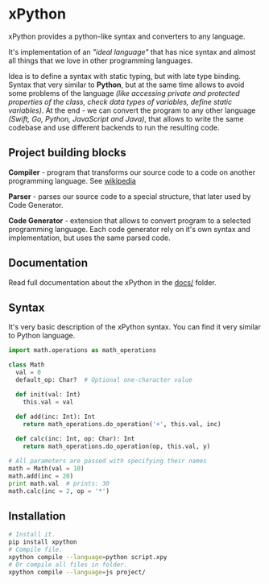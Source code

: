 # xPython

xPython provides a python-like syntax and converters to any language.

It's implementation of an *"ideal language"* that has nice syntax and almost all things that we love in other programming languages.

Idea is to define a syntax with static typing, but with late type binding. Syntax that very similar to **Python**, but at the same time allows to avoid some problems of the language *(like accessing private and protected properties of the class, check data types of variables, define static variables)*. At the end - we can convert the program to any other language *(Swift, Go, Python, JavaScript and Java)*, that allows to write the same codebase and use different backends to run the resulting code.

## Project building blocks

**Compiler** - program that transforms our source code to a code on another programming language. See [wikipedia](https://en.wikipedia.org/wiki/Compiler)

**Parser** - parses our source code to a special structure, that later used by Code Generator.

**Code Generator** - extension that allows to convert program to a selected programming language. Each code generator rely on it's own syntax and implementation, but uses the same parsed code.

## Documentation

Read full documentation about the xPython in the [docs/](docs/) folder.

## Syntax

It's very basic description of the xPython syntax. You can find it very similar to Python language.

```python
import math.operations as math_operations

class Math
  val = 0
  default_op: Char?  # Optional one-character value

  def init(val: Int)
    this.val = val

  def add(inc: Int): Int
    return math_operations.do_operation('+', this.val, inc)
  
  def calc(inc: Int, op: Char): Int
    return math_operations.do_operation(op, this.val, y)

# All parameters are passed with specifying their names
math = Math(val = 10)
math.add(inc = 20)
print math.val  # prints: 30
math.calc(inc = 2, op = '*')
```

## Installation

```bash
# Install it.
pip install xpython
# Compile file.
xpython compile --language=python script.xpy
# Or compile all files in folder.
xpython compile --language=js project/
```
